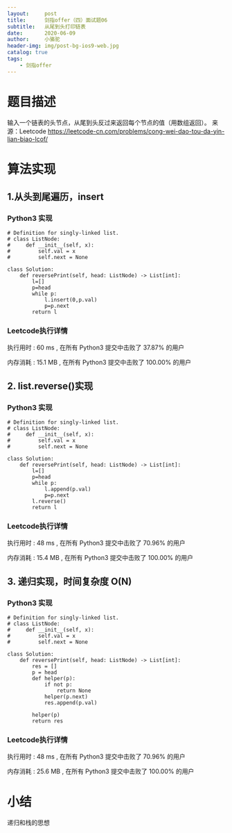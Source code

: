 ```yaml
---
layout:     post
title:      剑指offer（四）面试题06
subtitle:   从尾到头打印链表
date:       2020-06-09
author:     小骆驼
header-img: img/post-bg-ios9-web.jpg
catalog: true
tags:
    - 剑指offer
---
```

# 题目描述
输入一个链表的头节点，从尾到头反过来返回每个节点的值（用数组返回）。
来源：Leetcode
https://leetcode-cn.com/problems/cong-wei-dao-tou-da-yin-lian-biao-lcof/

# 算法实现
## 1.从头到尾遍历，insert
### Python3 实现
```
# Definition for singly-linked list.
# class ListNode:
#     def __init__(self, x):
#         self.val = x
#         self.next = None

class Solution:
    def reversePrint(self, head: ListNode) -> List[int]:
        l=[]
        p=head
        while p:
            l.insert(0,p.val)  
            p=p.next
        return l
```

### Leetcode执行详情
执行用时 :
60 ms
, 在所有 Python3 提交中击败了
37.87%
的用户

内存消耗 :
15.1 MB
, 在所有 Python3 提交中击败了
100.00%
的用户

## 2. list.reverse()实现
### Python3 实现
```
# Definition for singly-linked list.
# class ListNode:
#     def __init__(self, x):
#         self.val = x
#         self.next = None

class Solution:
    def reversePrint(self, head: ListNode) -> List[int]:
        l=[]
        p=head
        while p:
            l.append(p.val)
            p=p.next
        l.reverse()
        return l

```

### Leetcode执行详情
执行用时 :
48 ms
, 在所有 Python3 提交中击败了
70.96%
的用户

内存消耗 :
15.4 MB
, 在所有 Python3 提交中击败了
100.00%
的用户
## 3. 递归实现，时间复杂度 O(N)
### Python3 实现
```
# Definition for singly-linked list.
# class ListNode:
#     def __init__(self, x):
#         self.val = x
#         self.next = None

class Solution:
    def reversePrint(self, head: ListNode) -> List[int]:
        res = []
        p = head
        def helper(p):
            if not p:
                return None
            helper(p.next)
            res.append(p.val)
        
        helper(p)
        return res

```

### Leetcode执行详情
执行用时 :
48 ms
, 在所有 Python3 提交中击败了
70.96%
的用户

内存消耗 :
25.6 MB
, 在所有 Python3 提交中击败了
100.00%
的用户

# 小结
递归和栈的思想
